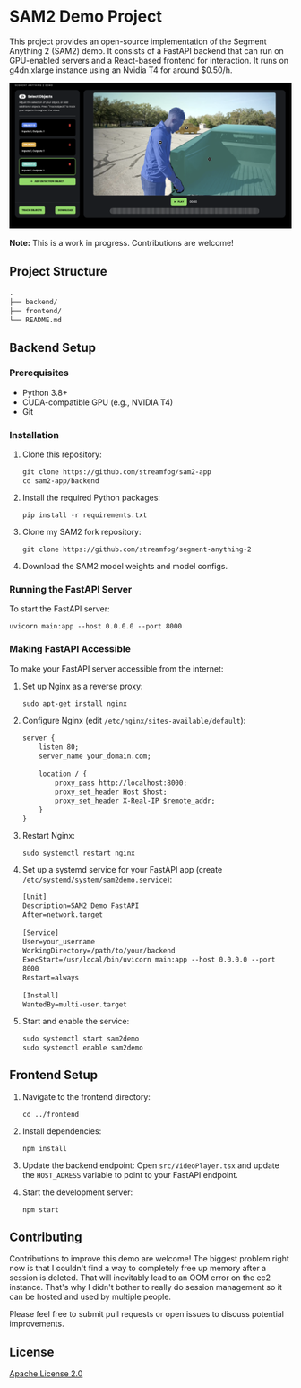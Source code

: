 # SAM2 Demo Project

This project provides an open-source implementation of the Segment Anything 2 (SAM2) demo. It consists of a FastAPI backend that can run on GPU-enabled servers and a React-based frontend for interaction.
It runs on g4dn.xlarge instance using an Nvidia T4 for around $0.50/h.

![SAM2 Demo](screenshot.png)

**Note:** This is a work in progress. Contributions are welcome!

## Project Structure

```
.
├── backend/
├── frontend/
└── README.md
```

## Backend Setup

### Prerequisites

- Python 3.8+
- CUDA-compatible GPU (e.g., NVIDIA T4)
- Git

### Installation

1. Clone this repository:
   ```
   git clone https://github.com/streamfog/sam2-app
   cd sam2-app/backend
   ```

2. Install the required Python packages:
   ```
   pip install -r requirements.txt
   ```

3. Clone my SAM2 fork repository:
   ```
   git clone https://github.com/streamfog/segment-anything-2
   ```

4. Download the SAM2 model weights and model configs.

### Running the FastAPI Server

To start the FastAPI server:

```
uvicorn main:app --host 0.0.0.0 --port 8000
```

### Making FastAPI Accessible

To make your FastAPI server accessible from the internet:

1. Set up Nginx as a reverse proxy:
   ```
   sudo apt-get install nginx
   ```

2. Configure Nginx (edit `/etc/nginx/sites-available/default`):
   ```nginx
   server {
       listen 80;
       server_name your_domain.com;

       location / {
           proxy_pass http://localhost:8000;
           proxy_set_header Host $host;
           proxy_set_header X-Real-IP $remote_addr;
       }
   }
   ```

3. Restart Nginx:
   ```
   sudo systemctl restart nginx
   ```

4. Set up a systemd service for your FastAPI app (create `/etc/systemd/system/sam2demo.service`):
   ```
   [Unit]
   Description=SAM2 Demo FastAPI
   After=network.target

   [Service]
   User=your_username
   WorkingDirectory=/path/to/your/backend
   ExecStart=/usr/local/bin/uvicorn main:app --host 0.0.0.0 --port 8000
   Restart=always

   [Install]
   WantedBy=multi-user.target
   ```

5. Start and enable the service:
   ```
   sudo systemctl start sam2demo
   sudo systemctl enable sam2demo
   ```

## Frontend Setup

1. Navigate to the frontend directory:
   ```
   cd ../frontend
   ```

2. Install dependencies:
   ```
   npm install
   ```

3. Update the backend endpoint:
   Open `src/VideoPlayer.tsx` and update the `HOST_ADRESS` variable to point to your FastAPI endpoint.

4. Start the development server:
   ```
   npm start
   ```

## Contributing

Contributions to improve this demo are welcome! The biggest problem right now is that I couldn't find a way to completely free up memory after a session is deleted.
That will inevitably lead to an OOM error on the ec2 instance. That's why I didn't bother to really do session management so it can be hosted and used by multiple people.

Please feel free to submit pull requests or open issues to discuss potential improvements.

## License

[Apache License 2.0](LICENSE)